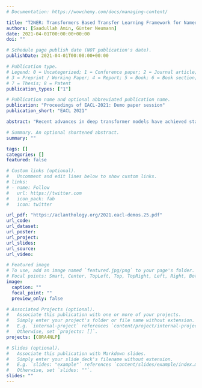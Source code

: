 ```yaml
---
# Documentation: https://wowchemy.com/docs/managing-content/

title: "T2NER: Transformers Based Transfer Learning Framework for Named Entity Recognition"
authors: [Saadullah Amin, Günter Neumann]
date: 2021-04-01T00:00:00+00:00
doi: ""

# Schedule page publish date (NOT publication's date).
publishDate: 2021-04-01T00:00:00+00:00

# Publication type.
# Legend: 0 = Uncategorized; 1 = Conference paper; 2 = Journal article;
# 3 = Preprint / Working Paper; 4 = Report; 5 = Book; 6 = Book section;
# 7 = Thesis; 8 = Patent
publication_types: ["1"]

# Publication name and optional abbreviated publication name.
publication: "Proceedings of EACL-2021: Demo paper session"
publication_short: "EACL 2021"

abstract: "Recent advances in deep transformer models have achieved state-of-the-art in several natural language processing (NLP) tasks, whereas named entity recognition (NER) has traditionally benefited from long-short term memory (LSTM) networks. In this work, we present a Transformers based Transfer Learning framework for Named Entity Recognition (T2NER) created in PyTorch for the task of NER with deep transformer models. The framework is built upon the Transformers library as the core modeling engine and supports several transfer learning scenarios from sequential transfer to domain adaptation, multi-task learning, and semi-supervised learning. It aims to bridge the gap between the algorithmic advances in these areas by combining them with the state-of-the-art in transformer models to provide a unified platform that is readily extensible and can be used for both the transfer learning research in NER, and for real-world applications. The framework is available at: https://github.com/suamin/t2ner."

# Summary. An optional shortened abstract.
summary: ""

tags: []
categories: []
featured: false

# Custom links (optional).
#   Uncomment and edit lines below to show custom links.
# links:
# - name: Follow
#   url: https://twitter.com
#   icon_pack: fab
#   icon: twitter

url_pdf: "https://aclanthology.org/2021.eacl-demos.25.pdf"
url_code:
url_dataset:
url_poster:
url_project:
url_slides:
url_source:
url_video:

# Featured image
# To use, add an image named `featured.jpg/png` to your page's folder. 
# Focal points: Smart, Center, TopLeft, Top, TopRight, Left, Right, BottomLeft, Bottom, BottomRight.
image:
  caption: ""
  focal_point: ""
  preview_only: false

# Associated Projects (optional).
#   Associate this publication with one or more of your projects.
#   Simply enter your project's folder or file name without extension.
#   E.g. `internal-project` references `content/project/internal-project/index.md`.
#   Otherwise, set `projects: []`.
projects: [CORA4NLP]

# Slides (optional).
#   Associate this publication with Markdown slides.
#   Simply enter your slide deck's filename without extension.
#   E.g. `slides: "example"` references `content/slides/example/index.md`.
#   Otherwise, set `slides: ""`.
slides: ""
---
```

